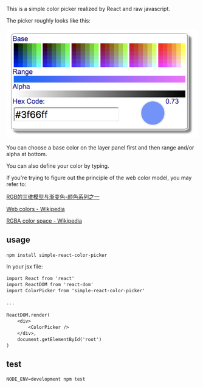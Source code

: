 
This is a simple color picker realized by React and raw javascript.

The picker roughly looks like this:

![image](https://github.com/yukirang/color-picker/blob/master/src/images/picker.png)

You can choose a base color on the layer panel first and then range and/or alpha at bottom.

You can also define your color by typing.

If you're trying to figure out the principle of the web color model, you may refer to:

[RGB的三维模型与渐变色-颜色系列之一](http://www.cnblogs.com/Free-Thinker/p/5569792.html)

[Web colors - Wikipedia](https://en.wikipedia.org/wiki/Web_colors)

[RGBA color space - Wikipedia](https://en.wikipedia.org/wiki/RGBA_color_space)


## usage

`npm install simple-react-color-picker`

In your jsx file:

```
import React from 'react'
import ReactDOM from 'react-dom'
import ColorPicker from 'simple-react-color-picker'

...

ReactDOM.render(
	<div>	
 		<ColorPicker />
 	</div>,
 	document.getElementById('root')
)
```


## test
`NODE_ENV=development npm test`




